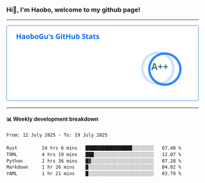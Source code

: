 <!--<h2 align="center"> Hi👋, I'm Haobo, welcome to my github page! </h2>-->
### Hi👋, I'm Haobo, welcome to my github page!
-------

<img href="https://github.com/HaoboGu" src="assets/stats.svg" alt="github stats" /> 

-------

#### 📊 **Weekly development breakdown**
<!--START_SECTION:waka-->

```txt
From: 12 July 2025 - To: 19 July 2025

Rust         24 hrs 6 mins   █████████████████░░░░░░░░   67.40 %
TOML         4 hrs 19 mins   ███░░░░░░░░░░░░░░░░░░░░░░   12.07 %
Python       2 hrs 36 mins   █▓░░░░░░░░░░░░░░░░░░░░░░░   07.28 %
Markdown     1 hr 26 mins    █░░░░░░░░░░░░░░░░░░░░░░░░   04.02 %
YAML         1 hr 21 mins    █░░░░░░░░░░░░░░░░░░░░░░░░   03.79 %
```

<!--END_SECTION:waka-->
<!--
backup url: https://github-readme-status-dusky-ten.vercel.app/api?username=HaoboGu&count_private=true&show_icons=true&theme=transparent&border_color=2f80ed
-->
<!--
**HaoboGu/HaoboGu** is a ✨ _special_ ✨ repository because its `README.md` (this file) appears on your GitHub profile.

Here are some ideas to get you started:

- 🔭 I’m currently working on AI-assisted programming tools
- 🌱 I’m currently learning ...
- 👯 I’m looking to collaborate on ...
- 🤔 I’m looking for help with ...
- 💬 Ask me about ...
- 📫 How to reach me: ...
- 😄 Pronouns: ...
- ⚡ Fun fact: ...
-->

